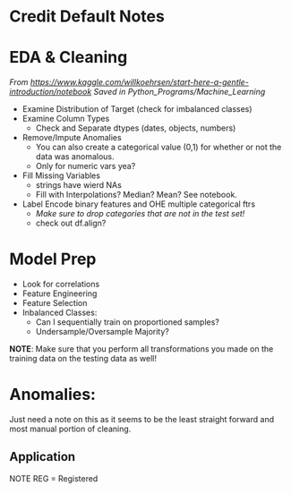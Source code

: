 # Credit Default Notes

# EDA & Cleaning

_From https://www.kaggle.com/willkoehrsen/start-here-a-gentle-introduction/notebook
Saved in Python_Programs/Machine_Learning_


  - Examine Distribution of Target (check for imbalanced classes)
  - Examine Column Types
    - Check and Separate dtypes (dates, objects, numbers)
  - Remove/Impute Anomalies
    - You can also create a categorical value (0,1) for whether or not the data was anomalous.
    - Only for numeric vars yea?
  - Fill Missing Variables
    - strings have wierd NAs
    - Fill with Interpolations? Median? Mean? See notebook.
  - Label Encode binary features and OHE multiple categorical ftrs
    - _Make sure to drop categories that are not in the test set!_
    - check out df.align?


# Model Prep
  - Look for correlations
  - Feature Engineering
  - Feature Selection
  - Inbalanced Classes:
    - Can I sequentially train on proportioned samples?
    - Undersample/Oversample Majority?


__NOTE__: Make sure that you perform all transformations you made on the training data
        on the testing data as well!

# Anomalies:

Just need a note on this as it seems to be the least straight forward and
most manual portion of cleaning.



## Application

NOTE REG = Registered

